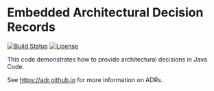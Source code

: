 # Embedded Architectural Decision Records

[![Build Status](https://travis-ci.org/adr/e-adr.svg?branch=master)](https://travis-ci.org/adr/e-adr)
[![License](https://img.shields.io/badge/license-EPL-blue.svg)](LICENSE)

This code demonstrates how to provide architectural decisions in Java Code.

See <https://adr.github.io> for more information on ADRs.
